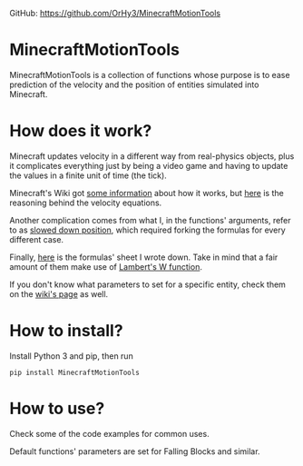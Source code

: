 GitHub: https://github.com/OrHy3/MinecraftMotionTools
# MinecraftMotionTools
MinecraftMotionTools is a collection of functions whose purpose is to ease prediction of the velocity and the position of entities simulated into Minecraft.
# How does it work?
Minecraft updates velocity in a different way from real-physics objects, plus it complicates everything just by being a video game and having to update the values in a finite unit of time (the tick).

Minecraft's Wiki got [some information](https://minecraft.wiki/w/Entity#Motion_of_entities) about how it works, but [here](https://hackmd.io/ySiQhr_SSUatNc6qAkbFcw) is the reasoning behind the velocity equations.

Another complication comes from what I, in the functions' arguments, refer to as [slowed down position](https://minecraft.wiki/w/Entity#cite_note-gravityBefore-4), which required forking the formulas for every different case.

Finally, [here](https://hackmd.io/V9oMODQbT5mBA-o4OM76pA) is the formulas' sheet I wrote down. Take in mind that a fair amount of them make use of [Lambert's W function](https://en.wikipedia.org/wiki/Lambert_W_function).

If you don't know what parameters to set for a specific entity, check them on the [wiki's page](https://minecraft.wiki/w/Entity#Motion_of_entities) as well.
# How to install?
Install Python 3 and pip, then run
```
pip install MinecraftMotionTools
```
# How to use?
Check some of the code examples for common uses.

Default functions' parameters are set for Falling Blocks and similar.